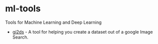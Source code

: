 # ml-tools
Tools for Machine Learning and Deep Learning

* [gi2ds](gi2ds.md) - A tool for helping you create a dataset out of a google Image Search.